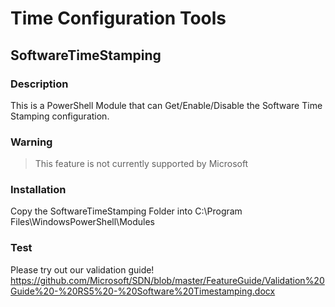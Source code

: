 # Time Configuration Tools

## SoftwareTimeStamping

### Description
This is a PowerShell Module that can Get/Enable/Disable the Software Time Stamping configuration.

### Warning
> This feature is not currently supported by Microsoft

### Installation
Copy the SoftwareTimeStamping Folder into C:\Program Files\WindowsPowerShell\Modules

### Test
Please try out our validation guide!
https://github.com/Microsoft/SDN/blob/master/FeatureGuide/Validation%20Guide%20-%20RS5%20-%20Software%20Timestamping.docx
